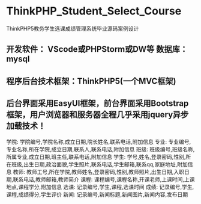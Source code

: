 # ThinkPHP_Student_Select_Course
ThinkPHP5教务学生选课成绩管理系统毕业源码案例设计
## 开发软件： VScode或PHPStorm或DW等  数据库：mysql
## 程序后台技术框架：ThinkPHP5(一个MVC框架)
## 后台界面采用EasyUI框架，前台界面采用Bootstrap框架，用户浏览器和服务器全程几乎采用jquery异步加载技术！
学院: 学院编号,学院名称,成立日期,院长姓名,联系电话,附加信息
专业: 专业编号,专业名称,所在学院,成立日期,联系人,联系电话,附加信息
班级: 班级编号,班级名称,所属专业,成立日期,班主任,联系电话,附加信息
学生: 学号,姓名,登录密码,性别,所在班级,出生日期,政治面貌,学生照片,联系电话,学生邮箱,联系qq,家庭地址,附加信息
教师: 教师工号,所在学院,教师姓名,登录密码,性别,教师照片,出生日期,入职日期,联系电话,教师邮箱,教师简介
课程: 课程编号,课程名称,开课老师,上课时间,上课地点,课程学分,附加信息
选课: 记录编号,学生,课程,选课时间
成绩: 记录编号,学生,课程,成绩得分,学生评价
新闻: 记录编号,新闻标题,新闻图片,新闻内容,发布日期

